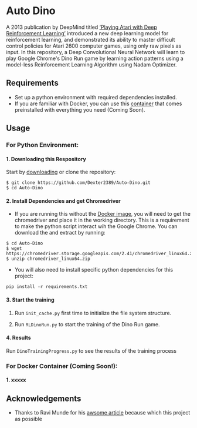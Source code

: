 # Auto Dino
A 2013 publication by DeepMind titled [‘Playing Atari with Deep Reinforcement Learning’](https://www.cs.toronto.edu/~vmnih/docs/dqn.pdf) introduced a new deep learning model for reinforcement learning, and demonstrated its ability to master difficult control policies for Atari 2600 computer games, using only raw pixels as input. In this repository, a Deep Convolutional Neural Network will learn to play Google Chrome's Dino Run game by learning action patterns using a model-less Reinforcement Learning Algorithm using Nadam Optimizer.

## Requirements
* Set up a python environment with required dependencies installed.
* If you are familiar with Docker, you can use this [container]() that comes preinstalled with everything you need (Coming Soon).

## Usage
### For Python Environment:
#### 1. Downloading this Respository
  Start by [downloading](https://github.com/Dexter2389/Auto-Dino/archive/master.zip) or clone the repository:
  
  ```
  $ git clone https://github.com/Dexter2389/Auto-Dino.git
  $ cd Auto-Dino
  ```
  
#### 2. Install Dependencies and get Chromedriver
  * If you are running this without the [Docker image](), you will need to get the chromedriver and place it in the working directory. This is a requirement to make the python script interact wih the Google Chrome. You can download the and extract by running:
  
  ```
  $ cd Auto-Dino
  $ wget https://chromedriver.storage.googleapis.com/2.41/chromedriver_linux64.zip
  $ unzip chromedriver_linux64.zip
  ```
  * You will also need to install specific python dependencies for this project:
  
  ```
  pip install -r requirements.txt
  ```
#### 3. Start the training
  1. Run ```init_cache.py``` first time to initialize the file system structure.
  
  2. Run ```RLDinoRun.py``` to start the training of the Dino Run game.
  
  #### 4. Results
  Run ```DinoTrainingProgress.py``` to see the results of the training process
  
### For Docker Container (Coming Soon!):
  #### 1. xxxxx
  

## Acknowledgements
* Thanks to Ravi Munde for his [awsome article](https://blog.paperspace.com/dino-run/) because which this project as possible
